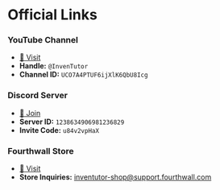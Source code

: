 # Official Links

### YouTube Channel

- [📎 Visit](https://www.youtube.com/channel/UCO7A4PTUF6ijXlK6QbU8Icg)
- **Handle:** `@InvenTutor`
- **Channel ID:** `UCO7A4PTUF6ijXlK6QbU8Icg`

### Discord Server

- [📎 Join](https://discord.gg/u84v2vpHaX)
- **Server ID:** `1238634906981236829`
- **Invite Code:** `u84v2vpHaX`

### Fourthwall Store

- [📎 Visit](https://inventutor-shop.fourthwall.com/)
- **Store Inquiries:** [inventutor-shop@support.fourthwall.com](mailto:inventutor-shop@support.fourthwall.com)
